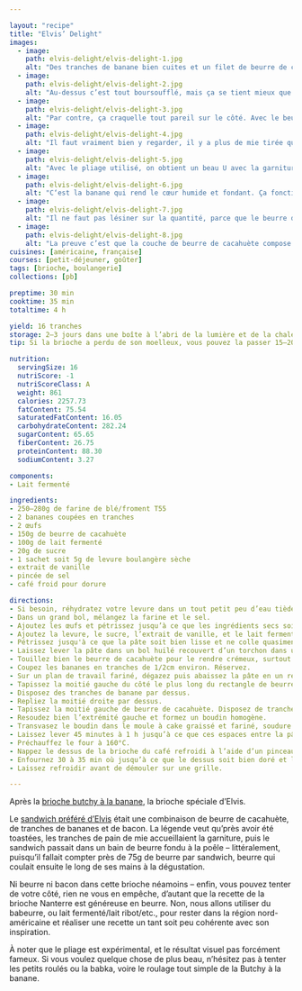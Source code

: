 ```yaml
---

layout: "recipe"
title: "Elvis’ Delight"
images:
  - image:
    path: elvis-delight/elvis-delight-1.jpg
    alt: "Des tranches de banane bien cuites et un filet de beurre de cacahuète composent le cœur de notre brioche."
  - image:
    path: elvis-delight/elvis-delight-2.jpg
    alt: "Au-dessus c’est tout boursoufflé, mais ça se tient mieux que la brioche Butchy à la banane."
  - image:
    path: elvis-delight/elvis-delight-3.jpg
    alt: "Par contre, ça craquelle tout pareil sur le côté. Avec le beurre de cacahuète qui se devine."
  - image:
    path: elvis-delight/elvis-delight-4.jpg
    alt: "Il faut vraiment bien y regarder, il y a plus de mie tirée que de beurre visible."
  - image:
    path: elvis-delight/elvis-delight-5.jpg
    alt: "Avec le pliage utilisé, on obtient un beau U avec la garniture."
  - image:
    path: elvis-delight/elvis-delight-6.jpg
    alt: "C‘est la banane qui rend le cœur humide et fondant. Ça fonctionne avec des bananes bien jaunes mais avec des mûres ce le sera encore plus."
  - image:
    path: elvis-delight/elvis-delight-7.jpg
    alt: "Il ne faut pas lésiner sur la quantité, parce que le beurre de cacahuète cuit au four, ça peut rapidement devenir sec. Et la banane va aider à équilibrer à ce niveau."
  - image:
    path: elvis-delight/elvis-delight-8.jpg
    alt: "La preuve c’est que la couche de beurre de cacahuète compose un filet bien net, d’un tenant."
cuisines: [américaine, française]
courses: [petit-déjeuner, goûter]
tags: [brioche, boulangerie]
collections: [pb]

preptime: 30 min
cooktime: 35 min
totaltime: 4 h

yield: 16 tranches
storage: 2–3 jours dans une boîte à l’abri de la lumière et de la chaleur à température ambiante.
tip: Si la brioche a perdu de son moelleux, vous pouvez la passer 15–20 secondes au micro-ondes pour lui faire retrouver toute sa douceur.

nutrition:
  servingSize: 16
  nutriScore: -1
  nutriScoreClass: A
  weight: 861
  calories: 2257.73
  fatContent: 75.54
  saturatedFatContent: 16.05
  carbohydrateContent: 282.24
  sugarContent: 65.65
  fiberContent: 26.75
  proteinContent: 88.30
  sodiumContent: 3.27

components:
- Lait fermenté

ingredients:
- 250–280g de farine de blé/froment T55
- 2 bananes coupées en tranches
- 2 œufs
- 150g de beurre de cacahuète
- 100g de lait fermenté
- 20g de sucre
- 1 sachet soit 5g de levure boulangère sèche
- extrait de vanille
- pincée de sel
- café froid pour dorure

directions:
- Si besoin, réhydratez votre levure dans un tout petit peu d’eau tiède et le sucre.
- Dans un grand bol, mélangez la farine et le sel.
- Ajoutez les œufs et pétrissez jusqu’à ce que les ingrédients secs soient bien humides.
- Ajoutez la levure, le sucre, l’extrait de vanille, et le lait fermenté. 
- Pétrissez jusqu'à ce que la pâte soit bien lisse et ne colle quasiment plus aux doigts – au robot, quand la pâte se décolle des parois, pas plus. Elle doit néanmoins rester bien souple, donc ajustez farine et liquide en conséquence. 
- Laissez lever la pâte dans un bol huilé recouvert d’un torchon dans un endroit chaud pendant 1h30–2h. Elle devrait avoir doublé de volume au bout de ce laps de temps. Vous pouvez également la préparer la veille et la laisser lever au frigo pendant la nuit.
- Touillez bien le beurre de cacahuète pour le rendre crémeux, surtout si l’huile s’est séparée. Vous pouvez le passer 20–30 secondes au micro-ondes pour le rendre plus liquide si besoin. Réservez.
- Coupez les bananes en tranches de 1/2cm environ. Réservez.
- Sur un plan de travail fariné, dégazez puis abaissez la pâte en un rectangle de 35 cm sur 25 environ, ou la longueur de votre moule à cake.
- Tapissez la moitié gauche du côté le plus long du rectangle de beurre de cacahuète en prenant bien soin d’égaliser à la spatule, et de laisser un espace des 4 côtés.
- Disposez des tranches de banane par dessus.
- Repliez la moitié droite par dessus.
- Tapissez la moitié gauche de beurre de cacahuète. Disposez de tranches de bananes, et repliez la moitié droite par dessus.
- Resoudez bien l’extrémité gauche et formez un boudin homogène.
- Transvasez le boudin dans le moule à cake graissé et fariné, soudure de la pâte vers le haut.
- Laissez lever 45 minutes à 1 h jusqu’à ce que ces espaces entre la pâte et les parois soient comblés. La pâte ne va pas énormément lever, c’est normal.
- Préchauffez le four à 160°C.
- Nappez le dessus de la brioche du café refroidi à l’aide d’un pinceau.
- Enfournez 30 à 35 min où jusqu’à ce que le dessus soit bien doré et légèrement craquelé.
- Laissez refroidir avant de démouler sur une grille.

---
```


Après la [brioche butchy à la banane](butchy-banana.html), la brioche spéciale d’Elvis.

Le [sandwich préféré d’Elvis](https://en.wikipedia.org/wiki/Peanut_butter,_banana_and_bacon_sandwich) était une combinaison de beurre de cacahuète, de tranches de bananes et de bacon. La légende veut qu’près avoir été toastées, les tranches de pain de mie accueillaient la garniture, puis le sandwich passait dans un bain de beurre fondu à la poêle – littéralement, puisqu’il fallait compter près de 75g de beurre par sandwich, beurre qui coulait ensuite le long de ses mains à la dégustation.

Ni beurre ni bacon dans cette brioche néamoins – enfin, vous pouvez tenter de votre côté, rien ne vous en empêche, d’autant que la recette de la brioche Nanterre est généreuse en beurre. Non, nous allons utiliser du babeurre, ou lait fermenté/lait ribot/etc., pour rester dans la région nord-américaine et réaliser une recette un tant soit peu cohérente avec son inspiration.

À noter que le pliage est expérimental, et le résultat visuel pas forcément fameux. Si vous voulez quelque chose de plus beau, n’hésitez pas à tenter les petits roulés ou la babka, voire le roulage tout simple de la Butchy à la banane. 